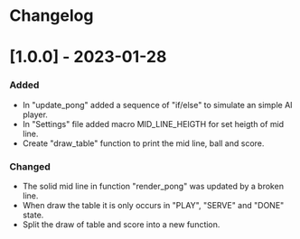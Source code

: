 # Changelog

# [1.0.0] - 2023-01-28
### Added
- In "update_pong" added a sequence of "if/else" to simulate an simple AI player.
- In "Settings" file added macro MID_LINE_HEIGTH for set heigth of mid line.
- Create "draw_table" function to print the mid line, ball and score.

### Changed
- The solid mid line in function "render_pong" was updated by a broken line.
- When draw the table it is only occurs in "PLAY", "SERVE" and "DONE" state.
- Split the draw of table and score into a new function.
